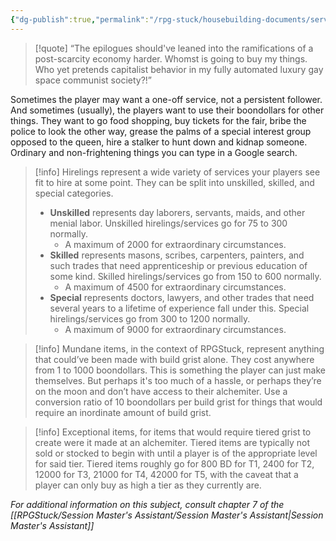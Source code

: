 ```yaml
---
{"dg-publish":true,"permalink":"/rpg-stuck/housebuilding-documents/services-and-shops/"}
---
```



>[!quote] “The epilogues should've leaned into the ramifications of a post-scarcity economy harder. Whomst is going to buy my things. Who yet pretends capitalist behavior in my fully automated luxury gay space communist society?!”

Sometimes the player may want a one-off service, not a persistent follower. And sometimes (usually), the players want to use their boondollars for other things. They want to go food shopping, buy tickets for the fair, bribe the police to look the other way, grease the palms of a special interest group opposed to the queen, hire a stalker to hunt down and kidnap someone. Ordinary and non-frightening things you can type in a Google search.

>[!info] Hirelings represent a wide variety of services your players see fit to hire at some point. They can be split into unskilled, skilled, and special categories.
>- **Unskilled** represents day laborers, servants, maids, and other menial labor. Unskilled hirelings/services go for 75 to 300 normally.
>	- A maximum of 2000 for extraordinary circumstances.
>- **Skilled** represents masons, scribes, carpenters, painters, and such trades that need apprenticeship or previous education of some kind. Skilled hirelings/services go from 150 to 600 normally.
>	- A maximum of 4500 for extraordinary circumstances.
>- **Special** represents doctors, lawyers, and other trades that need several years to a lifetime of experience fall under this. Special hirelings/services go from 300 to 1200 normally.
>	- A maximum of 9000 for extraordinary circumstances.

>[!info] Mundane items, in the context of RPGStuck, represent anything that could’ve been made with build grist alone. They cost anywhere from 1 to 1000 boondollars.
>This is something the player can just make themselves.
>But perhaps it's too much of a hassle, or perhaps they’re on the moon and don’t have access to their alchemiter.
> Use a conversion ratio of 10 boondollars per build grist for things that would require an inordinate amount of build grist.

>[!info] Exceptional items, for items that would require tiered grist to create were it made at an alchemiter. Tiered items are typically not sold or stocked to begin with until a player is of the appropriate level for said tier. Tiered items roughly go for 800 BD for T1, 2400 for T2, 12000 for T3, 21000 for T4, 42000 for T5, with the caveat that a player can only buy as high a tier as they currently are.

*For additional information on this subject, consult chapter 7 of the [[RPGStuck/Session Master's Assistant/Session Master's Assistant\|Session Master's Assistant]]*